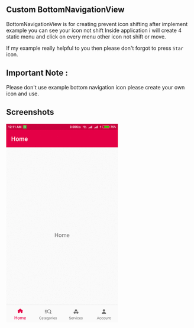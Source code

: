 Custom BottomNavigationView
-------------------------------

BottomNavigationView is for creating prevent icon shifting after implement example you can see your icon not shift
Inside application i will create 4 static menu and click on every menu other icon not shift or move.

If my example really helpful to you then please don't forgot to press `Star` icon.


**Important Note :**
------------------------
Please don't use example bottom navigation icon please create your own icon and use.

Screenshots
-----------

![screenshot][1]

[1]: ./art/art.gif
